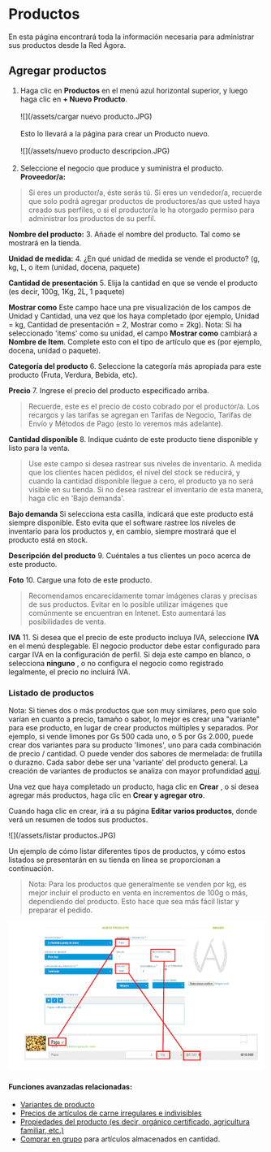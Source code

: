 # Productos

En esta página encontrará toda la información necesaria para administrar sus productos desde la Red Ágora. 

## Agregar productos
1. Haga clic en **Productos** en el menú azul horizontal superior, y luego haga clic en **+ Nuevo Producto**.<br><br>
![](/assets/cargar nuevo producto.JPG)
<br><br>
Esto lo llevará a la página para crear un Producto nuevo.
<br><br>
![](/assets/nuevo producto descripcion.JPG)
<br><br>
2. Seleccione el negocio que produce y suministra el producto.
**Proveedor/a:**
> Si eres un productor/a, éste serás tú. Si eres un vendedor/a, recuerde que solo podrá agregar productos de productores/as que usted haya creado sus perfiles, o si el productor/a le ha otorgado permiso para administrar los productos de su perfil.

**Nombre del producto:**
3. Añade el nombre del producto. Tal como se mostrará en la tienda.

**Unidad de medida:**
4. ¿En qué unidad de medida se vende el producto? (g, kg, L, o item (unidad, docena, paquete)

**Cantidad de presentación**
5. Elija la cantidad en que se vende el producto (es decir, 100g, 1Kg, 2L, 1 paquete)

**Mostrar como**
Este campo hace una pre visualización de los campos de Unidad y Cantidad, una vez que los haya completado (por ejemplo, Unidad = kg, Cantidad de presentación = 2, Mostrar como = 2kg).
Nota: Si ha seleccionado 'items' como su unidad, el campo **Mostrar como** cambiará a **Nombre de Item**. Complete esto con el tipo de artículo que es (por ejemplo, docena, unidad o paquete).

**Categoría del producto**
6. Seleccione la categoría más apropiada para este producto (Fruta, Verdura, Bebida, etc).

**Precio** 
7. Ingrese el precio del producto especificado arriba.
> Recuerde, este es el precio de costo cobrado por el productor/a. Los recargos y las tarifas se agregan en Tarifas de Negocio, Tarifas de Envío y Métodos de Pago (esto lo veremos más adelante).

**Cantidad disponible**
8. Indique cuánto de este producto tiene disponible y listo para la venta.
> Use este campo si desea rastrear sus niveles de inventario. A medida que los clientes hacen pedidos, el nivel del stock se reducirá, y cuando la cantidad disponible llegue a cero, el producto ya no será visible en su tienda. Si no desea rastrear el inventario de esta manera, haga clic en 'Bajo demanda'.

**Bajo demanda**
Si selecciona esta casilla, indicará que este producto está siempre disponible. Esto evita que el software rastree los niveles de inventario para los productos y, en cambio, siempre mostrará que el producto está en stock.

**Descripción del producto** 
9. Cuéntales a tus clientes un poco acerca de este producto.

**Foto**
10. Cargue una foto de este producto. 
> Recomendamos encarecidamente tomar imágenes claras y precisas de sus productos. Evitar en lo posible utilizar imágenes que comúnmente se encuentran en Intenet. Esto aumentará las posibilidades de venta.

**IVA**
11. Si desea que el precio de este producto incluya IVA, seleccione **IVA** en el menú desplegable. El negocio productor debe estar configurado para cargar IVA en la configuración de perfil. Si deja este campo en blanco, o selecciona **ninguno** , o no configura el negocio como registrado legalmente, el precio no incluirá IVA.

### Listado de productos

Nota: Si tienes dos o más productos que son muy similares, pero que solo varían en cuanto a precio, tamaño o sabor, lo mejor es crear una "variante" para ese producto, en lugar de crear productos múltiples y separados. Por ejemplo, si vende limones por Gs 500 cada uno, o 5 por Gs 2.000, puede crear dos variantes para su producto 'limones', uno para cada combinación de precio / cantidad. O puede vender dos sabores de mermelada: de frutilla o durazno. Cada sabor debe ser una 'variante' del producto general. La creación de variantes de productos se analiza con mayor profundidad [aquí](/product-variants.md).

Una vez que haya completado un producto, haga clic en **Crear** , o si desea agregar más productos, haga clic en **Crear y agregar otro**.

Cuando haga clic en crear, irá a su página **Editar varios productos**, donde verá un resumen de todos sus productos.

![](/assets/listar productos.JPG)

Un ejemplo de cómo listar diferentes tipos de productos, y cómo estos listados se presentarán en su tienda en línea se proporcionan a continuación.

> Nota: Para los productos que generalmente se venden por kg, es mejor incluir el producto en venta en incrementos de 100g o más, dependiendo del producto. Esto hace que sea más fácil listar y preparar el pedido.

![](/assets/visualizacion-producto.jpg)

#### Funciones avanzadas relacionadas:

* [Variantes de producto](/product-variants.md)
* [Precios de artículos de carne irregulares e indivisibles](/pricing-irregular-indivisible-meat-items.md)
* [Propiedades del producto (es decir, orgánico certificado, agricultura familiar, etc.)](/product-properties.md)
* [Comprar en grupo](/group-buy.md) para artículos almacenados en cantidad.



